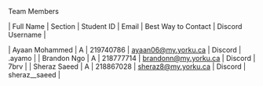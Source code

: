 Team Members

| Full Name | Section | Student ID | Email | Best Way to Contact | Discord Username |

| Ayaan Mohammed | A | 219740786 | ayaan06@my.yorku.ca | Discord | .ayamo |
| Brandon Ngo | A | 218777714 | brandonn@my.yorku.ca | Discord | 7brv |
| Sheraz Saeed | A | 218867028 | sheraz8@my.yorku.ca | Discord | sheraz__saeed |